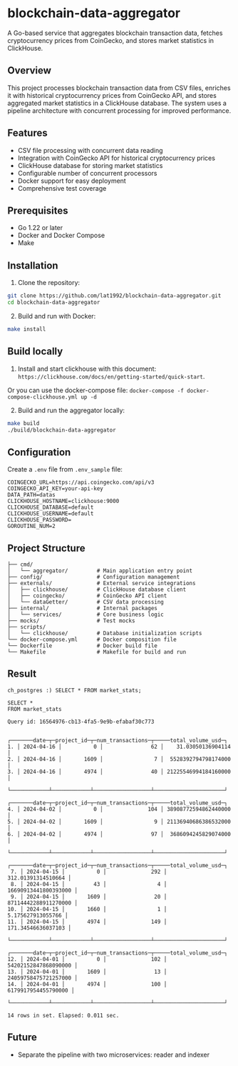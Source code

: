 # blockchain-data-aggregator

A Go-based service that aggregates blockchain transaction data, fetches cryptocurrency prices from CoinGecko, and stores market statistics in ClickHouse.

## Overview

This project processes blockchain transaction data from CSV files, enriches it with historical cryptocurrency prices from CoinGecko API, and stores aggregated market statistics in a ClickHouse database. The system uses a pipeline architecture with concurrent processing for improved performance.

## Features

- CSV file processing with concurrent data reading
- Integration with CoinGecko API for historical cryptocurrency prices
- ClickHouse database for storing market statistics
- Configurable number of concurrent processors
- Docker support for easy deployment
- Comprehensive test coverage

## Prerequisites

- Go 1.22 or later
- Docker and Docker Compose
- Make

## Installation

1. Clone the repository:
```bash
git clone https://github.com/lat1992/blockchain-data-aggregator.git
cd blockchain-data-aggregator
```

2. Build and run with Docker:
```bash
make install
```

## Build locally

1. Install and start clickhouse with this document: `https://clickhouse.com/docs/en/getting-started/quick-start`.

Or you can use the docker-compose file: `docker-compose -f docker-compose-clickhouse.yml up -d`

2. Build and run the aggregator locally:
```bash
make build
./build/blockchain-data-aggregator
```

## Configuration

Create a `.env` file from `.env_sample` file:

```env
COINGECKO_URL=https://api.coingecko.com/api/v3
COINGECKO_API_KEY=your-api-key
DATA_PATH=datas
CLICKHOUSE_HOSTNAME=clickhouse:9000
CLICKHOUSE_DATABASE=default
CLICKHOUSE_USERNAME=default
CLICKHOUSE_PASSWORD=
GOROUTINE_NUM=2
```

## Project Structure

```
├── cmd/
│   └── aggregator/         # Main application entry point
├── config/                 # Configuration management
├── externals/              # External service integrations
│   ├── clickhouse/         # ClickHouse database client
│   ├── coingecko/          # CoinGecko API client
│   └── dataGetter/         # CSV data processing
├── internal/               # Internal packages
│   └── services/           # Core business logic
├── mocks/                  # Test mocks
├── scripts/
│   └── clickhouse/         # Database initialization scripts
└── docker-compose.yml      # Docker composition file
└── Dockerfile              # Docker build file
└── Makefile                # Makefile for build and run
```

## Result
```
ch_postgres :) SELECT * FROM market_stats;

SELECT *
FROM market_stats

Query id: 16564976-cb13-4fa5-9e9b-efabaf30c773

   ┌───────date─┬─project_id─┬─num_transactions─┬─────total_volume_usd─┐
1. │ 2024-04-16 │          0 │               62 │    31.03050136904114 │
2. │ 2024-04-16 │       1609 │                7 │  5528392794798174000 │
3. │ 2024-04-16 │       4974 │               40 │ 21225546994184160000 │
   └────────────┴────────────┴──────────────────┴──────────────────────┘
   ┌───────date─┬─project_id─┬─num_transactions─┬─────total_volume_usd─┐
4. │ 2024-04-02 │          0 │              104 │ 38908772594862440000 │
5. │ 2024-04-02 │       1609 │                9 │ 21136940686386532000 │
6. │ 2024-04-02 │       4974 │               97 │  3686094245829074000 │
   └────────────┴────────────┴──────────────────┴──────────────────────┘
    ┌───────date─┬─project_id─┬─num_transactions─┬─────total_volume_usd─┐
 7. │ 2024-04-15 │          0 │              292 │   312.01391314510664 │
 8. │ 2024-04-15 │         43 │                4 │ 16690913441800393000 │
 9. │ 2024-04-15 │       1609 │               20 │ 87114442288911270000 │
10. │ 2024-04-15 │       1660 │                1 │    5.175627913055766 │
11. │ 2024-04-15 │       4974 │              149 │   171.34546636037103 │
    └────────────┴────────────┴──────────────────┴──────────────────────┘
    ┌───────date─┬─project_id─┬─num_transactions─┬─────total_volume_usd─┐
12. │ 2024-04-01 │          0 │              102 │ 54202152847868090000 │
13. │ 2024-04-01 │       1609 │               13 │ 24059758475721257000 │
14. │ 2024-04-01 │       4974 │              100 │  6179917954455790000 │
    └────────────┴────────────┴──────────────────┴──────────────────────┘

14 rows in set. Elapsed: 0.011 sec.
```

## Future

- Separate the pipeline with two microservices: reader and indexer
